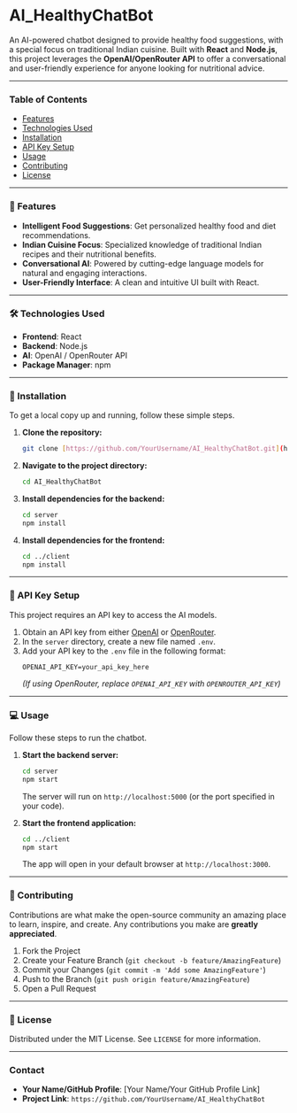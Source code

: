 # AI_HealthyChatBot

An AI-powered chatbot designed to provide healthy food suggestions, with a special focus on traditional Indian cuisine. Built with **React** and **Node.js**, this project leverages the **OpenAI/OpenRouter API** to offer a conversational and user-friendly experience for anyone looking for nutritional advice.

---

### **Table of Contents**
- [Features](#features)
- [Technologies Used](#technologies-used)
- [Installation](#installation)
- [API Key Setup](#api-key-setup)
- [Usage](#usage)
- [Contributing](#contributing)
- [License](#license)

---

### **🌟 Features**

- **Intelligent Food Suggestions**: Get personalized healthy food and diet recommendations.
- **Indian Cuisine Focus**: Specialized knowledge of traditional Indian recipes and their nutritional benefits.
- **Conversational AI**: Powered by cutting-edge language models for natural and engaging interactions.
- **User-Friendly Interface**: A clean and intuitive UI built with React.

---

### **🛠️ Technologies Used**

- **Frontend**: React
- **Backend**: Node.js
- **AI**: OpenAI / OpenRouter API
- **Package Manager**: npm

---

### **🚀 Installation**

To get a local copy up and running, follow these simple steps.

1.  **Clone the repository:**
    ```bash
    git clone [https://github.com/YourUsername/AI_HealthyChatBot.git](https://github.com/YourUsername/AI_HealthyChatBot.git)
    ```
2.  **Navigate to the project directory:**
    ```bash
    cd AI_HealthyChatBot
    ```
3.  **Install dependencies for the backend:**
    ```bash
    cd server
    npm install
    ```
4.  **Install dependencies for the frontend:**
    ```bash
    cd ../client
    npm install
    ```

---

### **🔑 API Key Setup**

This project requires an API key to access the AI models.

1.  Obtain an API key from either [OpenAI](https://openai.com/) or [OpenRouter](https://openrouter.ai/).
2.  In the `server` directory, create a new file named `.env`.
3.  Add your API key to the `.env` file in the following format:
    ```
    OPENAI_API_KEY=your_api_key_here
    ```
    *(If using OpenRouter, replace `OPENAI_API_KEY` with `OPENROUTER_API_KEY`)*

---

### **💻 Usage**

Follow these steps to run the chatbot.

1.  **Start the backend server:**
    ```bash
    cd server
    npm start
    ```
    The server will run on `http://localhost:5000` (or the port specified in your code).

2.  **Start the frontend application:**
    ```bash
    cd ../client
    npm start
    ```
    The app will open in your default browser at `http://localhost:3000`.

---

### **🤝 Contributing**

Contributions are what make the open-source community an amazing place to learn, inspire, and create. Any contributions you make are **greatly appreciated**.

1.  Fork the Project
2.  Create your Feature Branch (`git checkout -b feature/AmazingFeature`)
3.  Commit your Changes (`git commit -m 'Add some AmazingFeature'`)
4.  Push to the Branch (`git push origin feature/AmazingFeature`)
5.  Open a Pull Request

---

### **📄 License**

Distributed under the MIT License. See `LICENSE` for more information.

---

### **Contact**

- **Your Name/GitHub Profile**: [Your Name/Your GitHub Profile Link]
- **Project Link**: `https://github.com/YourUsername/AI_HealthyChatBot`
